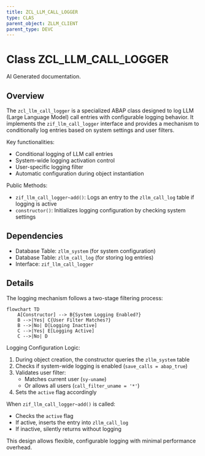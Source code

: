 ```yaml
---
title: ZCL_LLM_CALL_LOGGER
type: CLAS
parent_object: ZLLM_CLIENT
parent_type: DEVC
---
```


# Class ZCL_LLM_CALL_LOGGER

AI Generated documentation.
## Overview
The `zcl_llm_call_logger` is a specialized ABAP class designed to log LLM (Large Language Model) call entries with configurable logging behavior. It implements the `zif_llm_call_logger` interface and provides a mechanism to conditionally log entries based on system settings and user filters.

Key functionalities:
- Conditional logging of LLM call entries
- System-wide logging activation control
- User-specific logging filter
- Automatic configuration during object instantiation

Public Methods:
- `zif_llm_call_logger~add()`: Logs an entry to the `zllm_call_log` table if logging is active
- `constructor()`: Initializes logging configuration by checking system settings

## Dependencies
- Database Table: `zllm_system` (for system configuration)
- Database Table: `zllm_call_log` (for storing log entries)
- Interface: `zif_llm_call_logger`

## Details
The logging mechanism follows a two-stage filtering process:

```mermaid
flowchart TD
    A[Constructor] --> B{System Logging Enabled?}
    B -->|Yes| C{User Filter Matches?}
    B -->|No| D[Logging Inactive]
    C -->|Yes| E[Logging Active]
    C -->|No| D
```

Logging Configuration Logic:
1. During object creation, the constructor queries the `zllm_system` table
2. Checks if system-wide logging is enabled (`save_calls = abap_true`)
3. Validates user filter:
   - Matches current user (`sy-uname`)
   - Or allows all users (`call_filter_uname = '*'`)
4. Sets the `active` flag accordingly

When `zif_llm_call_logger~add()` is called:
- Checks the `active` flag
- If active, inserts the entry into `zllm_call_log`
- If inactive, silently returns without logging

This design allows flexible, configurable logging with minimal performance overhead.

